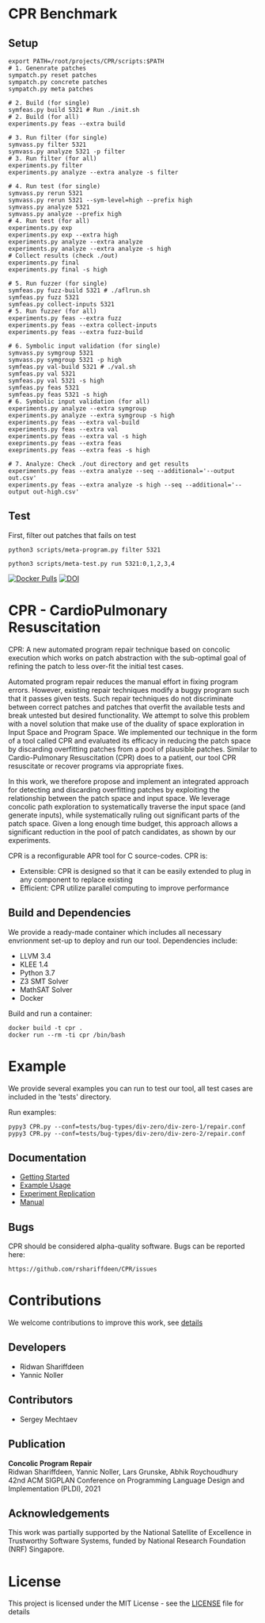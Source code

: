 # CPR Benchmark
## Setup
```shell
export PATH=/root/projects/CPR/scripts:$PATH
# 1. Genenrate patches
sympatch.py reset patches
sympatch.py concrete patches
sympatch.py meta patches

# 2. Build (for single)
symfeas.py build 5321 # Run ./init.sh
# 2. Build (for all)
experiments.py feas --extra build

# 3. Run filter (for single)
symvass.py filter 5321
symvass.py analyze 5321 -p filter
# 3. Run filter (for all)
experiments.py filter
experiments.py analyze --extra analyze -s filter

# 4. Run test (for single)
symvass.py rerun 5321
symvass.py rerun 5321 --sym-level=high --prefix high
symvass.py analyze 5321
symvass.py analyze --prefix high
# 4. Run test (for all)
experiments.py exp
experiments.py exp --extra high
experiments.py analyze --extra analyze
experiments.py analyze --extra analyze -s high
# Collect results (check ./out)
experiments.py final
experiments.py final -s high

# 5. Run fuzzer (for single)
symfeas.py fuzz-build 5321 # ./aflrun.sh
symfeas.py fuzz 5321
symfeas.py collect-inputs 5321
# 5. Run fuzzer (for all)
experiments.py feas --extra fuzz
experiments.py feas --extra collect-inputs
experiments.py feas --extra fuzz-build

# 6. Symbolic input validation (for single)
symvass.py symgroup 5321
symvass.py symgroup 5321 -p high
symfeas.py val-build 5321 # ./val.sh
symfeas.py val 5321
symfeas.py val 5321 -s high
symfeas.py feas 5321
symfeas.py feas 5321 -s high
# 6. Symbolic input validation (for all)
experiments.py analyze --extra symgroup
experiments.py analyze --extra symgroup -s high
experiments.py feas --extra val-build
experiments.py feas --extra val
experiments.py feas --extra val -s high
exepriments.py feas --extra feas
exepriments.py feas --extra feas -s high

# 7. Analyze: Check ./out directory and get results
experiments.py feas --extra analyze --seq --additional='--output out.csv'
experiments.py feas --extra analyze -s high --seq --additional='--output out-high.csv'
```

## Test
First, filter out patches that fails on test
```shell
python3 scripts/meta-program.py filter 5321
```


```shell
python3 scripts/meta-test.py run 5321:0,1,2,3,4
```

[![Docker Pulls](https://img.shields.io/docker/pulls/rshariffdeen/cpr.svg)](https://hub.docker.com/r/rshariffdeen/cpr) [![DOI](https://zenodo.org/badge/DOI/10.5281/zenodo.4668317.svg)](https://doi.org/10.5281/zenodo.4668317)

# CPR - CardioPulmonary Resuscitation
CPR: A new automated program repair technique based on concolic execution
which works on patch abstraction with the sub-optimal goal of refining the patch to less over-fit 
the initial test cases. 

Automated program repair reduces the manual effort in fixing program errors. 
However, existing repair techniques modify a buggy program such that it passes given tests.
Such repair techniques do not discriminate between correct patches and patches that overfit
the available tests and break untested but desired functionality. We attempt to solve this
problem with a novel solution that make use of the duality of space exploration in Input 
Space and Program Space. We implemented our technique in the form of a tool called CPR and
evaluated its efficacy in reducing the patch space by discarding overfitting patches from 
a pool of plausible patches. Similar to Cardio-Pulmonary Resuscitation (CPR) does to a
patient, our tool CPR resuscitate or recover programs via appropriate fixes. 

In this work, we therefore propose and implement an integrated approach for detecting and discarding 
overfitting patches by exploiting the relationship between the patch space and input space.
We leverage concolic path exploration to systematically traverse the input space 
(and generate inputs), while systematically ruling out significant parts of the patch space.
Given a long enough time budget, this approach allows a significant reduction in the 
pool of patch candidates, as shown by our experiments. 

CPR is a reconfigurable APR tool for C source-codes. CPR is:

* Extensible: CPR is designed so that it can be easily extended to plug in any component to replace existing
* Efficient: CPR utilize parallel computing to improve performance




## Build and Dependencies
We provide a ready-made container which includes all necessary envrionment set-up
to deploy and run our tool. Dependencies include:

* LLVM 3.4
* KLEE 1.4
* Python 3.7
* Z3 SMT Solver
* MathSAT Solver
* Docker

Build and run a container:

    docker build -t cpr .
    docker run --rm -ti cpr /bin/bash


# Example
We provide several examples you can run to test our tool, all test cases are included
in the 'tests' directory. 

Run examples:

    pypy3 CPR.py --conf=tests/bug-types/div-zero/div-zero-1/repair.conf
    pypy3 CPR.py --conf=tests/bug-types/div-zero/div-zero-2/repair.conf


## Documentation ##

* [Getting Started](doc/GetStart.md)
* [Example Usage](doc/Examples.md)
* [Experiment Replication](experiments/README.md)  
* [Manual](doc/Manual.md)


## Bugs ##
CPR should be considered alpha-quality software. Bugs can be reported here:

    https://github.com/rshariffdeen/CPR/issues
    
# Contributions
We welcome contributions to improve this work, see [details](doc/Contributing.md)

## Developers
* Ridwan Shariffdeen
* Yannic Noller

## Contributors
* Sergey Mechtaev 

## Publication ##
**Concolic Program Repair** <br>
Ridwan Shariffdeen, Yannic Noller, Lars Grunske, Abhik Roychoudhury <br>
42nd ACM SIGPLAN Conference on Programming Language Design and Implementation (PLDI), 2021


## Acknowledgements ##
This work was partially supported by the National Satellite of Excellence in Trustworthy Software Systems, funded by National Research Foundation (NRF) Singapore. 


# License
This project is licensed under the MIT License - see the [LICENSE](LICENSE) file for details


